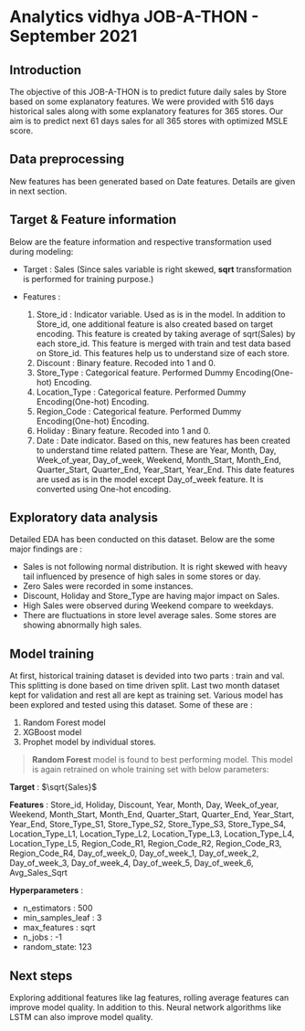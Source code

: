 # Analytics vidhya JOB-A-THON - September 2021

## Introduction
The objective of this JOB-A-THON is to predict future daily sales by Store based on some explanatory features. We were provided with 516 days historical sales along with some explanatory features for 365 stores. Our aim is to predict next 61 days sales for all 365 stores with optimized MSLE score.

## Data preprocessing

New features has been generated based on Date features. Details are given in next section.

## Target & Feature information
Below are the feature information and respective transformation used during modeling:

 + Target : Sales (Since sales variable is right skewed, **sqrt** transformation is performed for training purpose.)
 + Features :
     
     1. Store_id : Indicator variable. Used as is in the model. In addition to Store_id, one additional feature is also created based on target encoding. This feature is created by taking average of sqrt(Sales) by each store_id. This feature is merged with train and test data based on Store_id. This features help us to understand size of each store.
     2. Discount : Binary feature. Recoded into 1 and 0.
     3. Store_Type : Categorical feature. Performed Dummy Encoding(One-hot) Encoding.
     4. Location_Type : Categorical feature. Performed Dummy Encoding(One-hot) Encoding.
     5. Region_Code : Categorical feature. Performed Dummy Encoding(One-hot) Encoding.
     6. Holiday : Binary feature. Recoded into 1 and 0.
     7. Date : Date indicator. Based on this, new features has been created to understand time related pattern. These are Year, Month, Day, Week_of_year, Day_of_week, Weekend, Month_Start, Month_End, Quarter_Start, Quarter_End, Year_Start, Year_End. This date features are used as is in the model except Day_of_week feature. It is converted using One-hot encoding. 

## Exploratory data analysis

Detailed EDA has been conducted on this dataset. Below are the some major findings are :

 + Sales is not following normal distribution. It is right skewed with heavy tail influenced by presence of high sales in some stores or day.
 + Zero Sales were recorded in some instances.
 + Discount, Holiday and Store_Type are having major impact on Sales.
 + High Sales were observed during Weekend compare to weekdays.
 + There are fluctuations in store level average sales. Some stores are showing abnormally high sales.
 
## Model training

At first, historical training dataset is devided into two parts : train and val. This splitting is done based on time driven split. Last two month dataset kept for validation and rest all are kept as training set. Various model has been explored and tested using this dataset. Some of these are :

 1. Random Forest model
 2. XGBoost model
 3. Prophet model by individual stores.

> **Random Forest** model is found to best performing model. This model is again retrained on whole training set with below parameters:

**Target** : $\sqrt{Sales}$

**Features** : Store_id, Holiday, Discount, Year, Month, Day, Week_of_year, Weekend, Month_Start, Month_End, Quarter_Start,
               Quarter_End, Year_Start, Year_End, Store_Type_S1, Store_Type_S2, Store_Type_S3, Store_Type_S4, Location_Type_L1,
               Location_Type_L2, Location_Type_L3, Location_Type_L4, Location_Type_L5, Region_Code_R1, Region_Code_R2,
               Region_Code_R3, Region_Code_R4, Day_of_week_0, Day_of_week_1, Day_of_week_2, Day_of_week_3, Day_of_week_4, Day_of_week_5,
               Day_of_week_6, Avg_Sales_Sqrt
               
 **Hyperparameters**  :      
   + n_estimators : 500
   + min_samples_leaf : 3
   + max_features : sqrt
   + n_jobs : -1
   + random_state: 123
 
## Next steps

Exploring additional features like lag features, rolling average features can improve model quality. In addition to this. Neural network algorithms like LSTM can also improve model quality.



